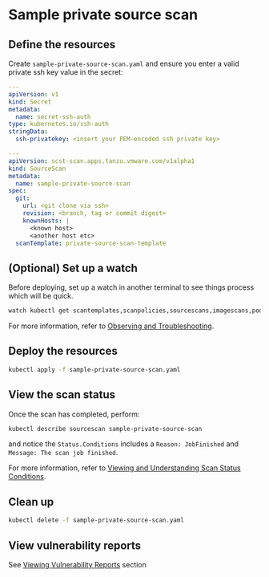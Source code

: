 # Sample private source scan

## Define the resources
Create `sample-private-source-scan.yaml` and ensure you enter a valid private ssh key value in the secret:

```yaml
---
apiVersion: v1
kind: Secret
metadata:
  name: secret-ssh-auth
type: kubernetes.io/ssh-auth
stringData:
  ssh-privatekey: <insert your PEM-encoded ssh private key>

---
apiVersion: scst-scan.apps.tanzu.vmware.com/v1alpha1
kind: SourceScan
metadata:
  name: sample-private-source-scan
spec:
  git:
    url: <git clone via ssh>
    revision: <branch, tag or commit digest>
    knownHosts: |
      <known host>
      <another host etc>
  scanTemplate: private-source-scan-template
```

## (Optional) Set up a watch
Before deploying, set up a watch in another terminal to see things process which will be quick.
```bash
watch kubectl get scantemplates,scanpolicies,sourcescans,imagescans,pods,jobs
```

For more information, refer to [Observing and Troubleshooting](../observing.md).

## Deploy the resources
```bash
kubectl apply -f sample-private-source-scan.yaml
```

## View the scan status
Once the scan has completed, perform:
```bash
kubectl describe sourcescan sample-private-source-scan
```
and notice the `Status.Conditions` includes a `Reason: JobFinished` and `Message: The scan job finished`.

For more information, refer to [Viewing and Understanding Scan Status Conditions](../results.md).

## Clean up
```bash
kubectl delete -f sample-private-source-scan.yaml
```

## View vulnerability reports
See [Viewing Vulnerability Reports](../viewing-reports.md) section
